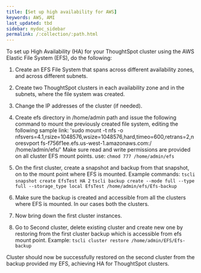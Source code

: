 ```yaml
---
title: [Set up high availability for AWS]
keywords: AWS, AMI
last_updated: tbd
sidebar: mydoc_sidebar
permalink: /:collection/:path.html
---
```


To set up High Availability (HA) for your ThoughtSpot cluster using the AWS Elastic File System (EFS), do the following:

1. Create an EFS File System that spans across different availability zones, and across different subnets.

2. Create two ThoughtSpot clusters in each availability zone and in the subnets, where the file system was created.

3. Change the IP addresses of the cluster (if needed).

4. Create efs <customizable name> directory in /home/admin path and issue the following command to mount the previously created file system, editing the following sample link:
'sudo mount -t nfs -o nfsvers=4.1,rsize=1048576,wsize=1048576,hard,timeo=600,retrans=2,noresvport fs-f756f1ee.efs.us-west-1.amazonaws.com:/ /home/admin/efs/'
Make sure read and write permissions are provided on all cluster EFS mount points. use: `chmod 777 /home/admin/efs`

5. On the first cluster, create a snapshot and backup from that snapshot, on to the mount point where EFS is mounted. Example commands:
`tscli snapshot create EfsTest HA 2`
`tscli backup create --mode full --type full --storage_type local EfsTest /home/admin/efs/Efs-backup`

6. Make sure the backup is created and accessible from all the clusters where EFS is mounted. In our cases both the clusters.

7. Now bring down the first cluster instances.

8. Go to Second cluster, delete existing cluster and create new one by restoring from the first cluster backup which is accessible from efs mount point.
Example: `tscli cluster restore /home/admin/EFS/Efs-backup`

Cluster should now be successfully restored on the second cluster from the backup provided my EFS, achieving HA for ThoughtSpot clusters.

